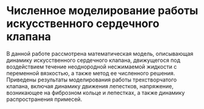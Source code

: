 # Численное моделирование работы искусственного сердечного клапана

В данной работе рассмотрена математическая модель, описывающая
динамику искусственного сердечного клапана, движущегося под 
воздействием течение неоднородной несжимаемой жидкости с 
переменной вязкостью, а также метод ее численного решения. 
Приведены результаты моделирования работы трехстворчатого 
клапана, включая динамику движения лепестков, напряжение, возникающее
на фиброзном кольце и лепестках, а также динамику распространения примесей.
